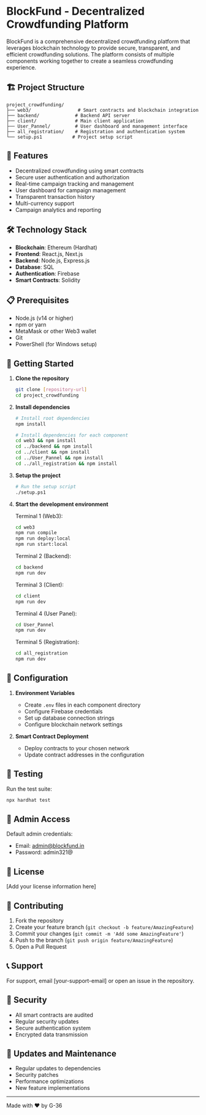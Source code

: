 # BlockFund - Decentralized Crowdfunding Platform

BlockFund is a comprehensive decentralized crowdfunding platform that leverages blockchain technology to provide secure, transparent, and efficient crowdfunding solutions. The platform consists of multiple components working together to create a seamless crowdfunding experience.

## 🏗️ Project Structure

```
project_crowdfunding/
├── web3/                 # Smart contracts and blockchain integration
├── backend/             # Backend API server
├── client/              # Main client application
├── User_Pannel/         # User dashboard and management interface
├── all_registration/    # Registration and authentication system
└── setup.ps1           # Project setup script
```

## 🚀 Features

- Decentralized crowdfunding using smart contracts
- Secure user authentication and authorization
- Real-time campaign tracking and management
- User dashboard for campaign management
- Transparent transaction history
- Multi-currency support
- Campaign analytics and reporting

## 🛠️ Technology Stack

- **Blockchain**: Ethereum (Hardhat)
- **Frontend**: React.js, Next.js
- **Backend**: Node.js, Express.js
- **Database**: SQL
- **Authentication**: Firebase
- **Smart Contracts**: Solidity

## 📋 Prerequisites

- Node.js (v14 or higher)
- npm or yarn
- MetaMask or other Web3 wallet
- Git
- PowerShell (for Windows setup)

## 🚀 Getting Started

1. **Clone the repository**
   ```bash
   git clone [repository-url]
   cd project_crowdfunding
   ```

2. **Install dependencies**
   ```bash
   # Install root dependencies
   npm install

   # Install dependencies for each component
   cd web3 && npm install
   cd ../backend && npm install
   cd ../client && npm install
   cd ../User_Pannel && npm install
   cd ../all_registration && npm install
   ```

3. **Setup the project**
   ```bash
   # Run the setup script
   ./setup.ps1
   ```

4. **Start the development environment**

   Terminal 1 (Web3):
   ```bash
   cd web3
   npm run compile
   npm run deploy:local
   npm run start:local
   ```

   Terminal 2 (Backend):
   ```bash
   cd backend
   npm run dev
   ```

   Terminal 3 (Client):
   ```bash
   cd client
   npm run dev
   ```

   Terminal 4 (User Panel):
   ```bash
   cd User_Pannel
   npm run dev
   ```

   Terminal 5 (Registration):
   ```bash
   cd all_registration
   npm run dev
   ```

## 🔧 Configuration

1. **Environment Variables**
   - Create `.env` files in each component directory
   - Configure Firebase credentials
   - Set up database connection strings
   - Configure blockchain network settings

2. **Smart Contract Deployment**
   - Deploy contracts to your chosen network
   - Update contract addresses in the configuration

## 🧪 Testing

Run the test suite:
```bash
npx hardhat test
```

## 👥 Admin Access

Default admin credentials:
- Email: admin@blockfund.in
- Password: admin321@

## 📝 License

[Add your license information here]

## 🤝 Contributing

1. Fork the repository
2. Create your feature branch (`git checkout -b feature/AmazingFeature`)
3. Commit your changes (`git commit -m 'Add some AmazingFeature'`)
4. Push to the branch (`git push origin feature/AmazingFeature`)
5. Open a Pull Request

## 📞 Support

For support, email [your-support-email] or open an issue in the repository.

## 🔐 Security

- All smart contracts are audited
- Regular security updates
- Secure authentication system
- Encrypted data transmission

## 🔄 Updates and Maintenance

- Regular updates to dependencies
- Security patches
- Performance optimizations
- New feature implementations

---

Made with ❤️ by G-36

